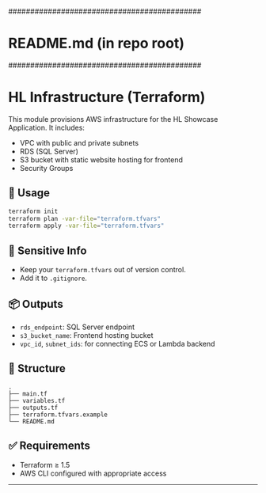 ############################################
# README.md (in repo root)
############################################


# HL Infrastructure (Terraform)


This module provisions AWS infrastructure for the HL Showcase Application. It includes:


- VPC with public and private subnets
- RDS (SQL Server)
- S3 bucket with static website hosting for frontend
- Security Groups


## 🚀 Usage


```bash
terraform init
terraform plan -var-file="terraform.tfvars"
terraform apply -var-file="terraform.tfvars"
```


## 🔐 Sensitive Info
- Keep your `terraform.tfvars` out of version control.
- Add it to `.gitignore`.


## 📦 Outputs
- `rds_endpoint`: SQL Server endpoint
- `s3_bucket_name`: Frontend hosting bucket
- `vpc_id`, `subnet_ids`: for connecting ECS or Lambda backend


## 📁 Structure
```
.
├── main.tf
├── variables.tf
├── outputs.tf
├── terraform.tfvars.example
└── README.md
```


## ✅ Requirements
- Terraform ≥ 1.5
- AWS CLI configured with appropriate access


---